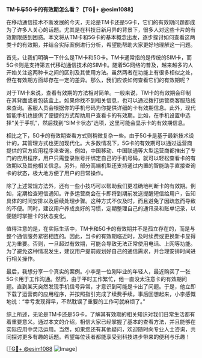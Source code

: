**TM卡与5G卡的有效期怎么看？【TG💪+ @esim1088】**

在移动通信技术不断发展的今天，无论是TM卡还是5G卡，它们的有效期问题都成为了许多人关心的话题。尤其是在科技日新月异的背景下，很多人对这些卡片的有效期限感到困惑。本文将从TM卡和5G卡的基本概念出发，逐步探讨如何查看这两类卡的有效期，并结合实际案例进行分析，希望能帮助大家更好地理解这一问题。

首先，让我们明确一下什么是TM卡和5G卡。TM卡通常指的是传统的SIM卡，而5G卡则是支持第五代移动通信技术的SIM卡。随着5G网络的普及，越来越多的人开始关注这两种卡之间的区别及其使用方法。虽然两者在功能上有很多相似之处，但在有效期方面却存在一定的差异。那么，我们应该如何查看它们的有效期呢？

对于TM卡来说，查看有效期的方法相对简单。一般来说，TM卡的有效期会印制在其背面或者包装盒上。如果你找不到相关信息，也可以通过拨打运营商客服热线来查询。客服人员会根据你的手机号码为你提供详细的卡有效期信息。此外，现代智能手机也提供了便捷的方式帮助用户查看卡的有效期。比如，在手机设置中选择“关于手机”，然后找到“SIM卡状态”选项，这里可能会显示卡的有效期信息。

相比之下，5G卡的有效期查看方式则稍微复杂一些。由于5G卡是基于最新技术设计的，其管理方式也更加现代化。大多数情况下，5G卡的有效期可以通过运营商提供的官方应用程序来查询。例如，中国移动、中国联通等大型运营商都推出了专门的应用程序，用户只需登录账号并绑定自己的手机号码，就可以轻松查看卡的有效期以及其他相关信息。另外，部分高端机型还支持通过内置的智能助手直接查询卡的状态，极大地方便了用户的日常操作。

除了上述常规方法外，还有一些小技巧可以帮助我们更准确地判断卡的有效期。例如，定期检查短信通知。许多运营商会在卡即将到期前发送提醒短信给用户，告知具体的时间安排以及后续处理步骤。这种方式不仅及时，而且避免了因疏忽而导致的不便。同时，建议用户养成良好的习惯，定期整理自己的通讯录和账单记录，以便随时掌握卡的状态变化。

值得注意的是，在实际生活中，TM卡和5G卡的有效期并不是孤立存在的，而是与整个通信服务紧密相连的。因此，当卡的有效期临近时，及时续费或更换新卡显得尤为重要。否则，一旦超过有效期，可能会导致无法正常使用电话、上网等功能。为了避免这种情况发生，建议用户提前规划好自己的通信需求，并合理安排时间进行相关操作。

最后，我想分享一个真实的案例。小李是一位刚毕业的年轻人，最近购买了一张5G卡用于工作沟通。然而，由于平时工作繁忙，他一直没太注意卡的有效期问题。直到某天突然发现手机信号异常，才意识到可能是卡出了问题。于是，他立即下载了运营商的应用程序，并按照指引完成了续费手续。事后回想起来，小李感慨地说：“幸亏发现得早，不然耽误了重要的工作可就麻烦了。”

综上所述，无论是TM卡还是5G卡，了解其有效期的相关知识对我们日常生活都有着重要意义。通过本文的介绍，相信大家已经掌握了基本的查看方法，并且能够在实际应用中灵活运用。当然，如果您还有其他疑问，欢迎随时向专业人士咨询，共同探讨更多有趣的话题。希望每位读者都能享受到科技进步带来的便利与乐趣！

[[TG💪+ @esim1088](https://t.me/s/esim1088) ![Image](https://i.postimg.cc/4NQfJmqS/Snipaste-2025-05-13-00-14-12.png)]